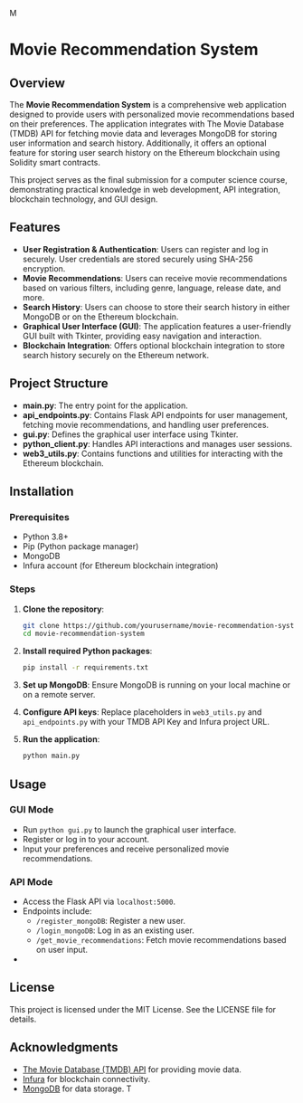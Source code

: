M
# Movie Recommendation System

## Overview

The **Movie Recommendation System** is a comprehensive web application designed to provide users with personalized movie recommendations based on their preferences. The application integrates with The Movie Database (TMDB) API for fetching movie data and leverages MongoDB for storing user information and search history. Additionally, it offers an optional feature for storing user search history on the Ethereum blockchain using Solidity smart contracts.

This project serves as the final submission for a computer science course, demonstrating practical knowledge in web development, API integration, blockchain technology, and GUI design.

## Features

- **User Registration & Authentication**: Users can register and log in securely. User credentials are stored securely using SHA-256 encryption.
- **Movie Recommendations**: Users can receive movie recommendations based on various filters, including genre, language, release date, and more.
- **Search History**: Users can choose to store their search history in either MongoDB or on the Ethereum blockchain.
- **Graphical User Interface (GUI)**: The application features a user-friendly GUI built with Tkinter, providing easy navigation and interaction.
- **Blockchain Integration**: Offers optional blockchain integration to store search history securely on the Ethereum network.

## Project Structure

- **main.py**: The entry point for the application.
- **api_endpoints.py**: Contains Flask API endpoints for user management, fetching movie recommendations, and handling user preferences.
- **gui.py**: Defines the graphical user interface using Tkinter.
- **python_client.py**: Handles API interactions and manages user sessions.
- **web3_utils.py**: Contains functions and utilities for interacting with the Ethereum blockchain.

## Installation

### Prerequisites

- Python 3.8+
- Pip (Python package manager)
- MongoDB
- Infura account (for Ethereum blockchain integration)


### Steps

1. **Clone the repository**:
   ```bash
   git clone https://github.com/yourusername/movie-recommendation-system.git
   cd movie-recommendation-system
   ```

2. **Install required Python packages**:
   ```bash
   pip install -r requirements.txt
   ```

3. **Set up MongoDB**:
   Ensure MongoDB is running on your local machine or on a remote server.

4. **Configure API keys**:
   Replace placeholders in `web3_utils.py` and `api_endpoints.py` with your TMDB API Key and Infura project URL.

5. **Run the application**:
   ```bash
   python main.py
   ```

## Usage

### GUI Mode
- Run `python gui.py` to launch the graphical user interface.
- Register or log in to your account.
- Input your preferences and receive personalized movie recommendations.

### API Mode
- Access the Flask API via `localhost:5000`.
- Endpoints include:
  - `/register_mongoDB`: Register a new user.
  - `/login_mongoDB`: Log in as an existing user.
  - `/get_movie_recommendations`: Fetch movie recommendations based on user input.
-

## License

This project is licensed under the MIT License. See the LICENSE file for details.

## Acknowledgments

- [The Movie Database (TMDB) API](https://www.themoviedb.org/documentation/api) for providing movie data.
- [Infura](https://infura.io/) for blockchain connectivity.
- [MongoDB](https://www.mongodb.com/) for data storage.
 T